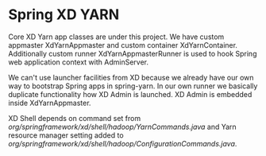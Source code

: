 Spring XD YARN
==============

Core XD Yarn app classes are under this project. We have custom appmaster XdYarnAppmaster
and custom container XdYarnContainer. Additionally custom runner XdYarnAppmasterRunner
is used to hook Spring web application context with AdminServer.

We can't use launcher facilities from XD because we already have our own way to
bootstrap Spring apps in spring-yarn. In our own runner we basically duplicate
functionality how XD Admin is launched. XD Admin is embedded inside XdYarnAppmaster.

XD Shell depends on command set from *org/springframework/xd/shell/hadoop/YarnCommands.java* and
Yarn resource manager setting added to *org/springframework/xd/shell/hadoop/ConfigurationCommands.java*.
